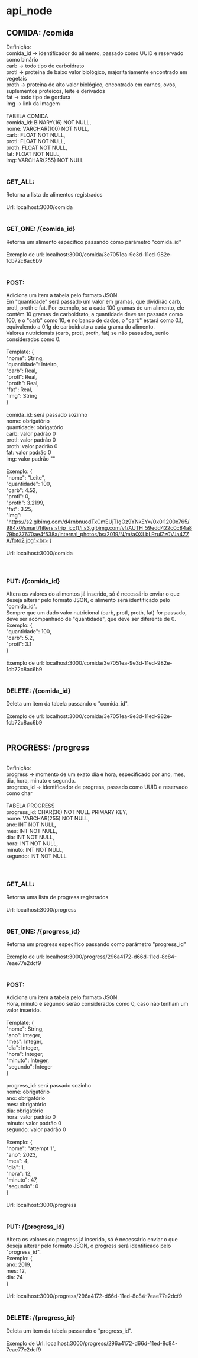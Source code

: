 # api_node

## COMIDA: /comida

Definição:<br>
comida_id -> identificador do alimento, passado como UUID e reservado como binário<br>
carb -> todo tipo de carboidrato<br>
protl -> proteína de baixo valor biológico, majoritariamente encontrado em vegetais<br>
proth -> proteína de alto valor biológico, encontrado em carnes, ovos, suplementos proteicos, leite e derivados<br>
fat -> todo tipo de gordura<br>
img -> link da imagem<br>
<br>
TABELA COMIDA<br>
comida_id: BINARY(16) NOT NULL,<br>
nome: VARCHAR(100) NOT NULL,<br>
carb: FLOAT NOT NULL,<br>
protl: FLOAT NOT NULL,<br>
proth: FLOAT NOT NULL,<br>
fat: FLOAT NOT NULL,<br>
img: VARCHAR(255) NOT NULL<br>
<br>
### GET_ALL:
Retorna a lista de alimentos registrados<br>
<br>
Url: localhost:3000/comida<br>
<br>
### GET_ONE: /{comida_id}
Retorna um alimento específico passando como parâmetro "comida_id"<br>
<br>
Exemplo de url: localhost:3000/comida/3e7051ea-9e3d-11ed-982e-1cb72c8ac6b9<br>
<br>
### POST:
Adiciona um item a tabela pelo formato JSON.<br>
Em "quantidade" será passado um valor em gramas, que dividirão carb, protl, proth e fat. Por exemplo, se a cada 100 gramas de um alimento, ele contém 10 gramas de carboidrato, a quantidade deve ser passada como 100, e o "carb" como 10, e no banco de dados, o "carb" estará como 0.1, equivalendo a 0.1g de carboidrato a cada grama do alimento.<br>
Valores nutricionais (carb, protl, proth, fat) se não passados, serão considerados como 0.<br>
<br>
Template: {<br>
    "nome": String,<br>
    "quantidade": Inteiro,<br>
    "carb": Real,<br>
    "protl": Real,<br>
    "proth": Real,<br>
    "fat": Real,<br>
    "img": String<br>
}<br>
<br>
comida_id: será passado sozinho<br>
nome: obrigatório<br>
quantidade: obrigatório<br>
carb: valor padrão 0<br>
protl: valor padrão 0<br>
proth: valor padrão 0<br>
fat: valor padrão 0<br>
img: valor padrão ""<br>
<br>
Exemplo: {<br>
    "nome": "Leite",<br>
    "quantidade": 100,<br>
    "carb": 4.52,<br>
    "protl": 0,<br>
    "proth": 3.2199,<br>
    "fat": 3.25,<br>
    "img": "https://s2.glbimg.com/d4rnbnuodTxCmEUjTIgOz9YNkEY=/0x0:1200x765/984x0/smart/filters:strip_icc()/i.s3.glbimg.com/v1/AUTH_59edd422c0c84a879bd37670ae4f538a/internal_photos/bs/2019/N/m/aQXLbLRrulZz0VJa4ZZA/foto2.jpg"<br>
}<br>
<br>
Url: localhost:3000/comida<br>
<br>
<br>
### PUT: /{comida_id}
Altera os valores do alimentos já inserido, só é necessário enviar o que deseja alterar pelo formato JSON, o alimento será identificado pelo "comida_id".<br>
Sempre que um dado valor nutricional (carb, protl, proth, fat) for passado, deve ser acompanhado de "quantidade", que deve ser diferente de 0.<br>
Exemplo: {<br>
    "quantidade": 100,<br>
    "carb": 5.2,<br>
    "protl": 3.1<br>
}<br>
<br>
Exemplo de url: localhost:3000/comida/3e7051ea-9e3d-11ed-982e-1cb72c8ac6b9<br>
<br>
### DELETE: /{comida_id}
Deleta um item da tabela passando o "comida_id".<br>
<br>
Exemplo de url: localhost:3000/comida/3e7051ea-9e3d-11ed-982e-1cb72c8ac6b9<br>
<br>
## PROGRESS: /progress
<br>
Definição:<br>
progress -> momento de um exato dia e hora, especificado por ano, mes, dia, hora, minuto e segundo.<br>
progress_id -> identificador de progress, passado como UUID e reservado como char<br>
<br>
TABELA PROGRESS<br>
progress_id: CHAR(36) NOT NULL PRIMARY KEY,<br>
nome: VARCHAR(255) NOT NULL,<br>
ano: INT NOT NULL,<br>
mes: INT NOT NULL,<br>
dia: INT NOT NULL,<br>
hora: INT NOT NULL,<br>
minuto: INT NOT NULL,<br>
segundo: INT NOT NULL<br>
<br><br>

### GET_ALL:
Retorna uma lista de progress registrados<br>
<br>
Url: localhost:3000/progress<br><br>

### GET_ONE: /{progress_id}
Retorna um progress específico passando como parâmetro "progress_id"<br>
<br>
Exemplo de url: localhost:3000/progress/296a4172-d66d-11ed-8c84-7eae77e2dcf9<br><br>

### POST:
Adiciona um item a tabela pelo formato JSON.<br>
Hora, minuto e segundo serão considerados como 0, caso não tenham um valor inserido.<br>
<br>
Template: {<br>
    "nome": String,<br>
    "ano": Integer,<br>
    "mes": Integer,<br>
    "dia": Integer,<br>
    "hora": Integer,<br>
    "minuto": Integer,<br>
    "segundo": Integer<br>
}<br>
<br>
progress_id: será passado sozinho<br>
nome: obrigatório<br>
ano: obrigatório<br>
mes: obrigatório<br>
dia: obrigatório<br>
hora: valor padrão 0<br>
minuto: valor padrão 0<br>
segundo: valor padrão 0<br>
<br>
Exemplo: {<br>
    "nome": "attempt 1",<br>
    "ano": 2023,<br>
    "mes": 4,<br>
    "dia": 1,<br>
    "hora": 12,<br>
    "minuto": 47,<br>
    "segundo": 0<br>
}<br>
<br>
Url: localhost:3000/progress<br><br>

### PUT: /{progress_id}
Altera os valores do progress já inserido, só é necessário enviar o que deseja alterar pelo formato JSON, o  progress será identificado pelo "progress_id".<br>
Exemplo: {<br>
    ano: 2019,<br>
    mes: 12,<br>
    dia: 24<br>
}<br>
<br>
Url: localhost:3000/progress/296a4172-d66d-11ed-8c84-7eae77e2dcf9<br><br>

### DELETE: /{progress_id}
Deleta um item da tabela passando o "progress_id".<br>
<br>
Exemplo de Url: localhost:3000/progress/296a4172-d66d-11ed-8c84-7eae77e2dcf9<br>

